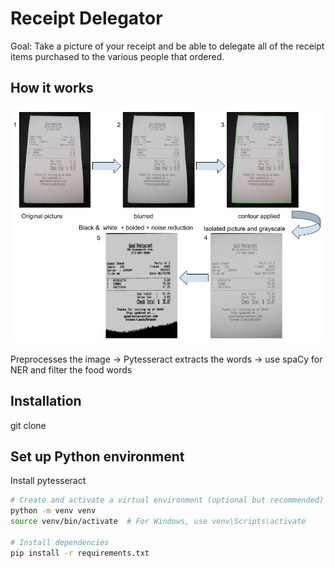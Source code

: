# Receipt Delegator

Goal: Take a picture of your receipt and be able to delegate all of the receipt items purchased to the various people that ordered.

## How it works

![Receipt Process](./Receipt%20Process.png)

Preprocesses the image -> Pytesseract extracts the words -> use spaCy for NER and filter the food words

## Installation

git clone 

## Set up Python environment

Install pytesseract

```bash
# Create and activate a virtual environment (optional but recommended)
python -m venv venv
source venv/bin/activate  # For Windows, use venv\Scripts\activate

# Install dependencies
pip install -r requirements.txt
```

